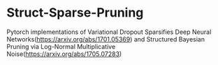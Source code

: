 # Struct-Sparse-Pruning
Pytorch implementations of Variational Dropout Sparsifies Deep Neural Networks(https://arxiv.org/abs/1701.05369) and Structured Bayesian Pruning via Log-Normal
Multiplicative Noise(https://arxiv.org/abs/1705.07283)

